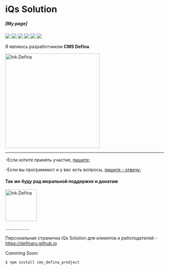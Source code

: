 # iQs Solution 
##### [My page]

![](https://img.shields.io/github/stars/pandao/editor.md.svg) 
![](https://img.shields.io/github/forks/pandao/editor.md.svg) 
![](https://img.shields.io/github/tag/pandao/editor.md.svg) 
![](https://img.shields.io/github/release/pandao/editor.md.svg) 
![](https://img.shields.io/github/issues/pandao/editor.md.svg) 
![](https://img.shields.io/bower/v/editor.md.svg)

Я являюсь разработчиком **CMS Defina**
<p align="left">
    <a href="https://defina.ru/app/cms_defina" target="_blank">
        <img src="https://definaru.github.io/assets/images/300.png" width="300" alt="Ink.Defina" />
    </a>
</p>

***

-Если хотите принять участие, [пишите](https://github.com/definaru/definaru.github.io/issues);

-Если вы программист и у вас есть вопросы, [пишите - отвечу](https://qna.habr.com/user/Isolution666);




#### Так же буду рад моральной поддержке и донатам

<a href="https://paypal.me/rayvaigmi" target="_blank">
    <img src="https://www.paypalobjects.com/images/shared/paypal-logo-129x32.svg" width="100" alt="Ink.Defina" />
</a>

...................

Персональная страничка iQs Solution для клиентов и работодателей - https://definaru.github.io

Comming Soon:

`$ npm install cms_defina_prodject`
